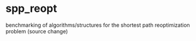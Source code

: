 # spp_reopt
benchmarking of algorithms/structures for the shortest path reoptimization problem (source change)
